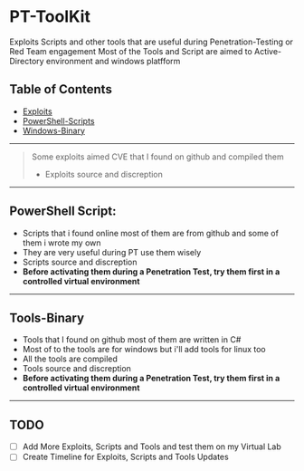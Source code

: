# PT-ToolKit
Exploits Scripts and other tools that are useful during Penetration-Testing or Red Team engagement
Most of the Tools and Script are aimed to Active-Directory environment and windows platfform 


## Table of Contents
- [Exploits](Exploits/#README.md)
- [PowerShell-Scripts](PowerShell-Scripts/#README.md)
- [Windows-Binary](Windows-Binary/#README.md)
---

> Some exploits aimed CVE that I found on github and compiled them <br>
> - Exploits source and discreption 
---
## PowerShell Script:
- Scripts that i found online most of them are from github and some of them i wrote my own <br>
- They are very useful during  PT use them wisely
- Scripts source and discreption
- **Before activating them during a Penetration Test, try them first in a controlled virtual environment** 
---
## Tools-Binary
- Tools that I found on github most of them are written in C#
- Most of to the tools are for windows but i'll add tools for linux too
- All the tools are compiled
- Tools source and discreption 
- **Before activating them during a Penetration Test, try them first in a controlled virtual environment**
--------
## TODO
- [ ] Add More Exploits, Scripts and Tools and test them on my Virtual Lab
- [ ] Create Timeline for Exploits, Scripts and Tools Updates
